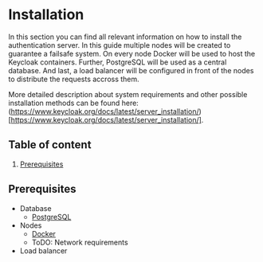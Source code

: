 Installation
============

In this section you can find all relevant information on how to install the authentication server. In this guide multiple nodes will be created to guarantee a failsafe system. On every node Docker will be used to host the Keycloak containers. Further, PostgreSQL will be used as a central database. And last, a load balancer will be configured in front of the nodes to distribute the requests accross them.

More detailed description about system requirements and other possible installation methods can be found here: (https://www.keycloak.org/docs/latest/server_installation/)[https://www.keycloak.org/docs/latest/server_installation/].

## Table of content

1. [Prerequisites](#prerequisites)

## Prerequisites

- Database
    - [PostgreSQL](https://www.postgresql.org/)
- Nodes
    - [Docker](https://www.docker.com/)
    - ToDO: Network requirements
- Load balancer


